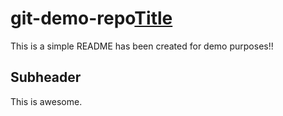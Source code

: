 # git-demo-repo[Title](README.md)
This is a simple README has been created for demo purposes!!

## Subheader
This is awesome.
